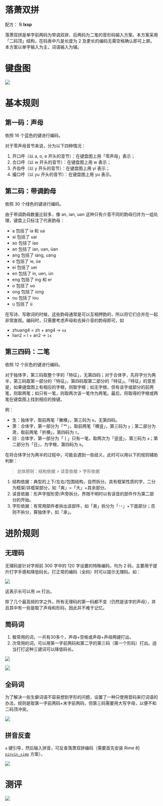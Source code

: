 # 落萧双拼

配方： ℞ **lxsp**

落萧双拼是单字前两码为带调双拼、后两码为二笔的音形码输入方案。本方案采用「二码顶」结构，在码表中凡是长度为 2 及更长的编码无需空格确认即可上屏。本方案以单字输入为主，词语输入为辅。

# 键盘图

![](https://images.tansongchen.com/1710811446.png)

# 基本规则

## 第一码：声母

依照 16 个蓝色的键进行编码。

对于零声母音节来说，分为以下四种情况：

1. 开口呼（以 a, o, e 开头的音节）：在键盘图上用「零声母」表示；
2. 合口呼（以 w 开头的音节）：在键盘图上用 w 表示；
3. 齐齿呼（以 y 开头的音节）：在键盘图上用 yi 表示；
4. 撮口呼（以 yu 开头的音节）：在键盘图上用 yu 表示。

## 第二码：带调韵母

依照 30 个绿色的键进行编码。

由于带调韵母数量比较多，像 an, ian, uan 这种只有介音不同的韵母归并为一组处理，键盘上只标注了代表韵母：

- a 包括了 ia 和 ua
- ai 包括了 uai
- ao 包括了 iao
- an 包括了 ian, uan, üan
- ang 包括了 iang, uang
- e 包括了 ie, üe
- ei 包括了 uei
- en 包括了 in, uen, ün
- eng 包括了 ing 和 er
- o 包括了 uo
- ong 包括了 iong
- ou 包括了 iou
- u 包括了 ü

在写诗、写歌词的时候，这些韵母通常是可以互相押韵的，所以将它们合并在一起非常直观。编码时，只需要考虑声母和去掉介音的韵母即可，如

- zhuang4 = zh + ang4 → `oa`
- lian2 = l + an2 → `ix`

## 第三四码：二笔

依照 12 个灰色的键进行编码。

对于独体字，第三码取整个字的「特征」，无第四码；对于合体字，先将字分为两半，第三码取第一部分的「特征」，第四码取第二部分的「特征」。「特征」的意思是，如果键盘图上有相应的字根，则取字根；如无字根，但有该字或部分的前两笔，则取两笔；如只有一笔，则取两次该一笔作为两笔。最后，将取得的字根或两笔在键盘图上找到相应的按键。

例：

- 生：独体字，取前两笔「撇横」，第三码为 `m`，无第四码。
- 萧：合体字，第一部分为「艹」，取前两笔「横竖」，第三码为 `y`；第二部分为肃，取前两笔「折横」，第四码为 `t`。 
- 旧：合体字，第一部分为「丨」只有一笔，取两次为「竖竖」，第三码为 `a`；第二部分为「日」，为字根，第四码为 `b`。

在将合体字分为两半的过程中，可能会遇到一些歧义，此时可以用以下的规则辅助判断：

> 总体原则：结构依据 > 读音依据 > 字形依据

1. 结构依据：典型的上下/左右/包围结构，自然拆分。具有框架性质的字，二分为框架/非框架部分，如「爽」=「大」+其余部分。
2. 读音依据：形声字按形旁/声旁拆分。界限不明时以有读音的部件作为第二部分的开始。
3. 字形依据：有常用部件者拆出该部件，如「弟」拆分为「丷」+下面部分；否则不拆分，算独体字，如「承」。

# 进阶规则

## 无理码

无理码是针对字频前 300 字中的 120 字设置的特殊编码，均为 2 码，主要用于提升打字手感和降低码长。打正常的编码（全码）时可以提示无理码。如：

![](https://images.tansongchen.com/1710815913.png)

这表示长可以用 `xm` 打出。

除了几个最高频的字之外，所有无理码的第一码都不变（仍然是该字的声母），并且其中有一些是取了声母和形码，因此并不难于记忆。

## 简码词

1. 极常用的词，一共有30多个，声母+空格或声母+声母两键打出。 
2. 次常用的词，可以用第一字前两码和第二字的第三码（第一个形码）打出。适当打打这种三键词可以降低码长。

![](https://images.tansongchen.com/1710815225.png)

![](https://images.tansongchen.com/1710815200.png)

## 全码词

为了解决一些生僻词语不容易想到字形的问题，设置了一种只使用音码来打词语的办法，规则是取第一字前两码+末字前两码，但第三码需要用大写字母，以便不和二码顶冲突。

![](https://images.tansongchen.com/1710814959.png)

## 拼音反查

`a` 键引导，然后输入拼音，可反查落萧双拼编码（需要首先安装 Rime 的 [`pinyin_simp`](https://github.com/rime/rime-pinyin-simp) 方案）。 

![](https://images.tansongchen.com/1710815266.png)

# 测评

![](https://images.tansongchen.com/1710816454.png)
